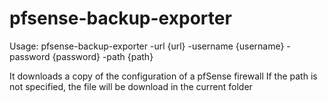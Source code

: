 # pfsense-backup-exporter

Usage: pfsense-backup-exporter -url {url} -username {username} -password {password} -path {path}

It downloads a copy of the configuration of a pfSense firewall
If the path is not specified, the file will be download in the current folder
